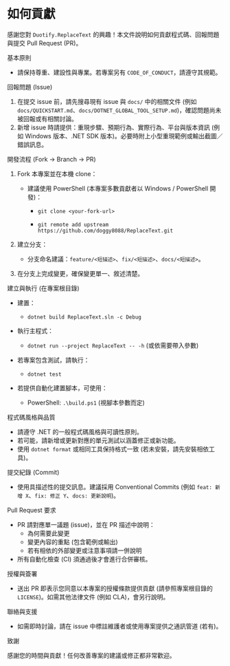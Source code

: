 # 如何貢獻

感謝您對 `Duotify.ReplaceText` 的興趣！本文件說明如何貢獻程式碼、回報問題與提交 Pull Request (PR)。

基本原則

- 請保持尊重、建設性與專業。若專案另有 `CODE_OF_CONDUCT`，請遵守其規範。

回報問題 (Issue)

1. 在提交 issue 前，請先搜尋現有 issue 與 `docs/` 中的相關文件 (例如 `docs/QUICKSTART.md`、`docs/DOTNET_GLOBAL_TOOL_SETUP.md`)，確認問題尚未被回報或有相關討論。
2. 新增 issue 時請提供：重現步驟、預期行為、實際行為、平台與版本資訊 (例如 Windows 版本、.NET SDK 版本)。必要時附上小型重現範例或輸出截圖／錯誤訊息。

開發流程 (Fork → Branch → PR)

1. Fork 本專案並在本機 clone：

   - 建議使用 PowerShell (本專案多數貢獻者以 Windows / PowerShell 開發)：

     - `git clone <your-fork-url>`

     - `git remote add upstream https://github.com/doggy8088/ReplaceText.git`

2. 建立分支：

   - 分支命名建議：`feature/<短描述>`、`fix/<短描述>`、`docs/<短描述>`。

3. 在分支上完成變更，確保變更單一、敘述清楚。

建立與執行 (在專案根目錄)

- 建置：
  - `dotnet build ReplaceText.sln -c Debug`

- 執行主程式：
  - `dotnet run --project ReplaceText -- -h` (或依需要帶入參數)

- 若專案包含測試，請執行：
  - `dotnet test`

- 若提供自動化建置腳本，可使用：
  - PowerShell: `.\build.ps1` (視腳本參數而定)

程式碼風格與品質

- 請遵守 .NET 的一般程式碼風格與可讀性原則。
- 若可能，請新增或更新對應的單元測試以涵蓋修正或新功能。
- 使用 `dotnet format` 或相同工具保持格式一致 (若未安裝，請先安裝相依工具)。

提交紀錄 (Commit)

- 使用具描述性的提交訊息。建議採用 Conventional Commits (例如 `feat: 新增 X`、`fix: 修正 Y`、`docs: 更新說明`)。

Pull Request 要求

- PR 請對應單一議題 (issue)，並在 PR 描述中說明：
  - 為何需要此變更
  - 變更內容的重點 (包含範例或輸出)
  - 若有相依的外部變更或注意事項請一併說明
- 所有自動化檢查 (CI) 須通過後才會進行合併審核。

授權與簽署

- 送出 PR 即表示您同意以本專案的授權條款提供貢獻 (請參照專案根目錄的 `LICENSE`)。如需其他法律文件 (例如 CLA)，會另行說明。

聯絡與支援

- 如需即時討論，請在 issue 中標註維護者或使用專案提供之通訊管道 (若有)。

致謝

感謝您的時間與貢獻！任何改善專案的建議或修正都非常歡迎。
